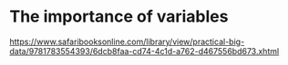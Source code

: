 # The importance of variables



https://www.safaribooksonline.com/library/view/practical-big-data/9781783554393/6dcb8faa-cd74-4c1d-a762-d467556bd673.xhtml

